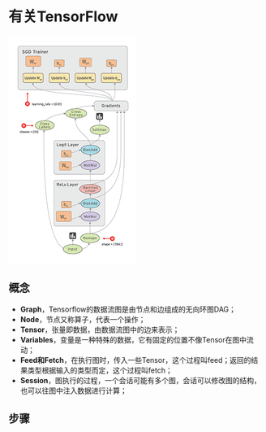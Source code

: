 # 有关TensorFlow #

![](深度学习/tensors_flowing.gif)

## 概念 ##
- **Graph**，Tensorflow的数据流图是由节点和边组成的无向环图DAG；
- **Node**，节点又称算子，代表一个操作；
- **Tensor**，张量即数据，由数据流图中的边来表示；
- **Variables**，变量是一种特殊的数据，它有固定的位置不像Tensor在图中流动；
- **Feed和Fetch**，在执行图时，传入一些Tensor，这个过程叫feed；返回的结果类型根据输入的类型而定，这个过程叫fetch；
- **Session**，图执行的过程，一个会话可能有多个图，会话可以修改图的结构，也可以往图中注入数据进行计算；

## 步骤 ##
